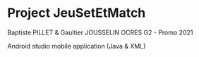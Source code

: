 # Project JeuSetEtMatch

Baptiste PILLET & Gaultier JOUSSELIN 
OCRES G2 - Promo 2021

Android studio mobile application (Java & XML)

